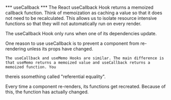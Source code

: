 *** useCallback ***
The React useCallback Hook returns a memoized callback function.
Think of memoization as caching a value so that it does not need to be recalculated.
This allows us to isolate resource intensive functions so that they will not automatically run on every render.

The useCallback Hook only runs when one of its dependencies update.

One reason to use useCallback is to prevent a component from re-rendering unless its props have changed.
~~~
The useCallback and useMemo Hooks are similar. The main difference is that useMemo returns a memoized value and useCallback returns a memoized function. You
~~~

thereis ssomething called "referential equality".

Every time a component re-renders, its functions get recreated. Because of this, the  function has actually changed.